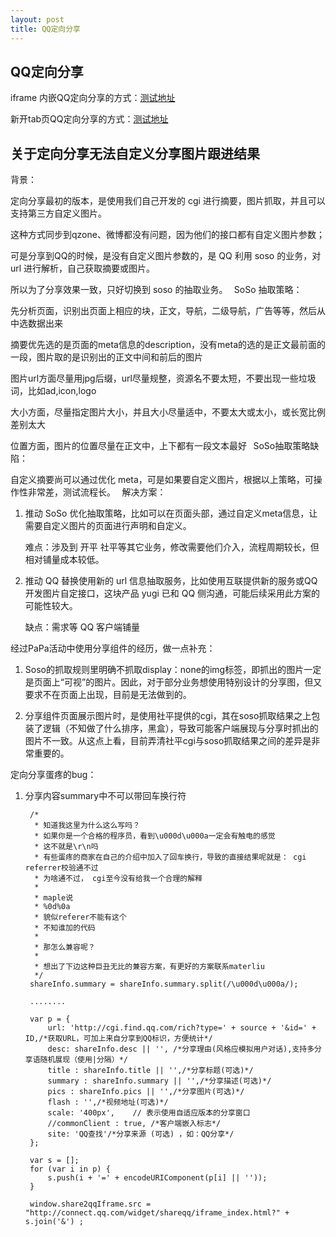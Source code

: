 ```yaml
---
layout: post
title: QQ定向分享
---
```


## QQ定向分享

iframe 内嵌QQ定向分享的方式：[测试地址](http://connect.qq.com/widget/shareqq/test_iframe_shareqq.html)

新开tab页QQ定向分享的方式：[测试地址](http://connect.qq.com/widget/shareqq/test_shareqq.html)


## 关于定向分享无法自定义分享图片跟进结果

背景：

定向分享最初的版本，是使用我们自己开发的 cgi 进行摘要，图片抓取，并且可以支持第三方自定义图片。

这种方式同步到qzone、微博都没有问题，因为他们的接口都有自定义图片参数；

可是分享到QQ的时候，是没有自定义图片参数的，是 QQ 利用 soso 的业务，对 url 进行解析，自己获取摘要或图片。

所以为了分享效果一致，只好切换到 soso 的抽取业务。
 
SoSo 抽取策略：

先分析页面，识别出页面上相应的块，正文，导航，二级导航，广告等等，然后从中选数据出来

摘要优先选的是页面的meta信息的description，没有meta的选的是正文最前面的一段，图片取的是识别出的正文中间和前后的图片

图片url方面尽量用jpg后缀，url尽量规整，资源名不要太短，不要出现一些垃圾词，比如ad,icon,logo

大小方面，尽量指定图片大小，并且大小尽量适中，不要太大或太小，或长宽比例差别太大

位置方面，图片的位置尽量在正文中，上下都有一段文本最好
 
SoSo抽取策略缺陷：

自定义摘要尚可以通过优化 meta，可是如果要自定义图片，根据以上策略，可操作性非常差，测试流程长。
 
解决方案：

1. 推动 SoSo 优化抽取策略，比如可以在页面头部，通过自定义meta信息，让需要自定义图片的页面进行声明和自定义。

    难点：涉及到 开平 社平等其它业务，修改需要他们介入，流程周期较长，但相对铺量成本较低。
 
2. 推动 QQ 替换使用新的 url 信息抽取服务，比如使用互联提供新的服务或QQ开发图片自定接口，这块产品 yugi 已和 QQ 侧沟通，可能后续采用此方案的可能性较大。

    缺点：需求等 QQ 客户端铺量

经过PaPa活动中使用分享组件的经历，做一点补充：

1. Soso的抓取规则里明确不抓取display：none的img标签，即抓出的图片一定是页面上“可视”的图片。因此，对于部分业务想使用特别设计的分享图，但又要求不在页面上出现，目前是无法做到的。

2. 分享组件页面展示图片时，是使用社平提供的cgi，其在soso抓取结果之上包装了逻辑（不知做了什么排序，黑盒），导致可能客户端展现与分享时抓出的图片不一致。从这点上看，目前弄清社平cgi与soso抓取结果之间的差异是非常重要的。


定向分享蛋疼的bug：

1. 分享内容summary中不可以带回车换行符

        /*
         * 知道我这里为什么这么写吗？
         * 如果你是一个合格的程序员，看到\u000d\u000a一定会有触电的感觉
         * 这不就是\r\n吗
         * 有些蛋疼的商家在自己的介绍中加入了回车换行，导致的直接结果呢就是： cgi referrer校验通不过
         * 为啥通不过， cgi至今没有给我一个合理的解释
         *
         * maple说
         * %0d%0a
         * 貌似referer不能有这个
         * 不知谁加的代码
         *
         * 那怎么兼容呢？
         *
         * 想出了下边这种巨丑无比的兼容方案，有更好的方案联系materliu
         */
        shareInfo.summary = shareInfo.summary.split(/\u000d\u000a/);

        ........

        var p = {
            url: 'http://cgi.find.qq.com/rich?type=' + source + '&id=' + ID,/*获取URL，可加上来自分享到QQ标识，方便统计*/
            desc: shareInfo.desc || '', /*分享理由(风格应模拟用户对话),支持多分享语随机展现（使用|分隔）*/
            title : shareInfo.title || '',/*分享标题(可选)*/
            summary : shareInfo.summary || '',/*分享描述(可选)*/
            pics : shareInfo.pics || '',/*分享图片(可选)*/
            flash : '',/*视频地址(可选)*/
            scale: '400px',    // 表示使用自适应版本的分享窗口
            //commonClient : true, /*客户端嵌入标志*/
            site: 'QQ查找'/*分享来源 (可选) ，如：QQ分享*/
        };

        var s = [];
        for (var i in p) {
            s.push(i + '=' + encodeURIComponent(p[i] || ''));
        }

        window.share2qqIframe.src = "http://connect.qq.com/widget/shareqq/iframe_index.html?" + s.join('&') ;